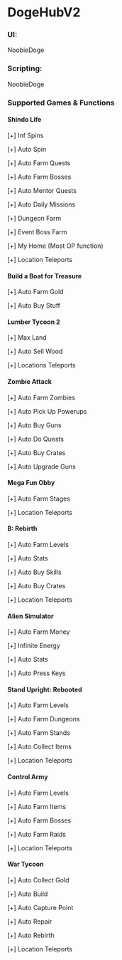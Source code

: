 # DogeHubV2

### UI:
NoobieDoge

### Scripting:
NoobieDoge

### Supported Games & Functions

#### Shindo Life
[+] Inf Spins

[+] Auto Spin

[+] Auto Farm Quests

[+] Auto Farm Bosses

[+] Auto Mentor Quests

[+] Auto Daily Missions

[+] Dungeon Farm

[+] Event Boss Farm

[+] My Home (Most OP function)

[+] Location Teleports

#### Build a Boat for Treasure
[+] Auto Farm Gold

[+] Auto Buy Stuff

#### Lumber Tycoon 2
[+] Max Land

[+] Auto Sell Wood

[+] Locations Teleports

#### Zombie Attack
[+] Auto Farm Zombies

[+] Auto Pick Up Powerups

[+] Auto Buy Guns

[+] Auto Do Quests

[+] Auto Buy Crates

[+] Auto Upgrade Guns

#### Mega Fun Obby
[+] Auto Farm Stages

[+] Location Teleports

#### B: Rebirth
[+] Auto Farm Levels

[+] Auto Stats

[+] Auto Buy Skills

[+] Auto Buy Crates

[+] Location Teleports

#### Alien Simulator
[+] Auto Farm Money

[+] Infinite Energy

[+] Auto Stats

[+] Auto Press Keys

#### Stand Upright: Rebooted
[+] Auto Farm Levels

[+] Auto Farm Dungeons

[+] Auto Farm Stands

[+] Auto Collect Items

[+] Location Teleports

#### Control Army
[+] Auto Farm Levels

[+] Auto Farm Items

[+] Auto Farm Bosses

[+] Auto Farm Raids

[+] Location Teleports

#### War Tycoon
[+] Auto Collect Gold

[+] Auto Build

[+] Auto Capture Point

[+] Auto Repair

[+] Auto Rebirth

[+] Location Teleports
